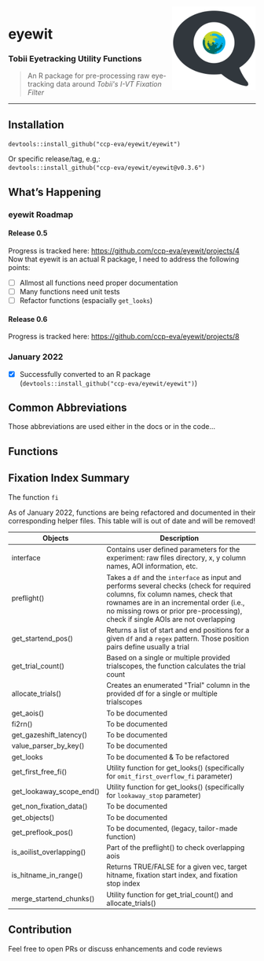 <img align="right" width="170" src="assets/logo.svg">

# eyewit

### Tobii Eyetracking Utility Functions

> An R package for pre-processing raw eye-tracking data around _Tobii's I-VT Fixation Filter_

---

## Installation

`devtools::install_github("ccp-eva/eyewit/eyewit")`

Or specific release/tag, e.g,:  
`devtools::install_github("ccp-eva/eyewit/eyewit@v0.3.6")`

## What’s Happening

### eyewit Roadmap

#### Release 0.5

Progress is tracked here: https://github.com/ccp-eva/eyewit/projects/4
Now that eyewit is an actual R package, I need to address the following points:

- [ ] Allmost all functions need proper documentation
- [ ] Many functions need unit tests
- [ ] Refactor functions (espacially `get_looks`)

#### Release 0.6

Progress is tracked here: https://github.com/ccp-eva/eyewit/projects/8

### January 2022

- [x] Successfully converted to an R package (`devtools::install_github("ccp-eva/eyewit/eyewit")`)

## Common Abbreviations

Those abbreviations are used either in the docs or in the code...

## Functions

## Fixation Index Summary

The function `fi`

As of January 2022, functions are being refactored and documented in their corresponding helper files. This table will is out of date and will be removed!

| **Objects**              | **Description**                                                                                                                                                                                                                                                |
| ------------------------ | -------------------------------------------------------------------------------------------------------------------------------------------------------------------------------------------------------------------------------------------------------------- |
| interface                | Contains user defined parameters for the experiment: raw files directory, x, y column names, AOI information, etc.                                                                                                                                             |
| preflight()              | Takes a `df` and the `interface` as input and performs several checks (check for required columns, fix column names, check that rownames are in an incremental order (i.e., no missing rows or prior pre-processing), check if single AOIs are not overlapping |
| get_startend_pos()       | Returns a list of start and end positions for a given `df` and a `regex` pattern. Those position pairs define usually a trial                                                                                                                                  |
| get_trial_count()        | Based on a single or multiple provided trialscopes, the function calculates the trial count                                                                                                                                                                    |
| allocate_trials()        | Creates an enumerated "Trial" column in the provided df for a single or multiple trialscopes                                                                                                                                                                   |
| get_aois()               | To be documented                                                                                                                                                                                                                                               |
| fi2rn()                  | To be documented                                                                                                                                                                                                                                               |
| get_gazeshift_latency()  | To be documented                                                                                                                                                                                                                                               |
| value_parser_by_key()    | To be documented                                                                                                                                                                                                                                               |
| get_looks                | To be documented & To be refactored                                                                                                                                                                                                                            |
| get_first_free_fi()      | Utility function for get_looks() (specifically for `omit_first_overflow_fi` parameter)                                                                                                                                                                         |
| get_lookaway_scope_end() | Utility function for get_looks() (specifically for `lookaway_stop` parameter)                                                                                                                                                                                  |
| get_non_fixation_data()  | To be documented                                                                                                                                                                                                                                               |
| get_objects()            | To be documented                                                                                                                                                                                                                                               |
| get_preflook_pos()       | To be documented, (legacy, tailor-made function)                                                                                                                                                                                                               |
| is_aoilist_overlapping() | Part of the preflight() to check overlapping aois                                                                                                                                                                                                              |
| is_hitname_in_range()    | Returns TRUE/FALSE for a given vec, target hitname, fixation start index, and fixation stop index                                                                                                                                                              |
| merge_startend_chunks()  | Utility function for get_trial_count() and allocate_trials()                                                                                                                                                                                                   |

## Contribution

Feel free to open PRs or discuss enhancements and code reviews
